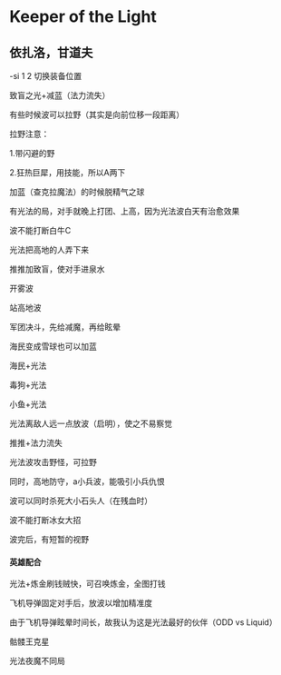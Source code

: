# Keeper of the Light

## 依扎洛，甘道夫



-si 1 2 切换装备位置

致盲之光+减蓝（法力流失）

有些时候波可以拉野（其实是向前位移一段距离）

拉野注意：

1.带闪避的野

2.狂热巨犀，用技能，所以A两下

加蓝（查克拉魔法）的时候脱精气之球

有光法的局，对手就晚上打团、上高，因为光法波白天有治愈效果

波不能打断白牛C

光法把高地的人弄下来

推推加致盲，使对手进泉水

开雾波

站高地波

军团决斗，先给减魔，再给眩晕

海民变成雪球也可以加蓝

海民+光法

毒狗+光法

小鱼+光法

光法离敌人远一点放波（启明），使之不易察觉

推推+法力流失

光法波攻击野怪，可拉野

同时，高地防守，a小兵波，能吸引小兵仇恨

波可以同时杀死大小石头人（在残血时）

波不能打断冰女大招

波完后，有短暂的视野



#### 英雄配合

光法+炼金刷钱贼快，可召唤炼金，全图打钱

飞机导弹固定对手后，放波以增加精准度

由于飞机导弹眩晕时间长，故我认为这是光法最好的伙伴（ODD vs Liquid）

骷髅王克星

光法夜魔不同局



